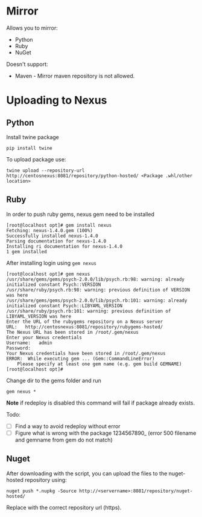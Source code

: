 # Mirror
Allows you to mirror:
- Python
- Ruby
- NuGet

Doesn't support:
- Maven - Mirror maven repository is not allowed.

# Uploading to Nexus
## Python
Install twine package  
```
pip install twine
```

To upload package use:
```
twine upload --repository-url http://centosnexus:8081/repository/python-hosted/ <Package .whl/other location>
```
## Ruby
In order to push ruby gems, nexus gem need to be installed
```
[root@localhost opt]# gem install nexus
Fetching: nexus-1.4.0.gem (100%)
Successfully installed nexus-1.4.0
Parsing documentation for nexus-1.4.0
Installing ri documentation for nexus-1.4.0
1 gem installed
```

After installing login using `gem nexus`
```
[root@localhost opt]# gem nexus
/usr/share/gems/gems/psych-2.0.0/lib/psych.rb:98: warning: already initialized constant Psych::VERSION
/usr/share/ruby/psych.rb:98: warning: previous definition of VERSION was here
/usr/share/gems/gems/psych-2.0.0/lib/psych.rb:101: warning: already initialized constant Psych::LIBYAML_VERSION
/usr/share/ruby/psych.rb:101: warning: previous definition of LIBYAML_VERSION was here
Enter the URL of the rubygems repository on a Nexus server
URL:   http://centosnexus:8081/repository/rubygems-hosted/
The Nexus URL has been stored in /root/.gem/nexus
Enter your Nexus credentials
Username:   admin
Password:
Your Nexus credentials have been stored in /root/.gem/nexus
ERROR:  While executing gem ... (Gem::CommandLineError)
    Please specify at least one gem name (e.g. gem build GEMNAME)
[root@localhost opt]#
```

Change dir to the gems folder and run
```
gem nexus *
```
**Note** if redeploy is disabled this command will fail if package already exists.

Todo:
- [ ] Find a way to avoid redeploy without error
- [ ] Figure what is wrong with the package 1234567890_ (error 500 filename and gemname from gem do not match)

## Nuget
After downloading with the script, you can upload the files to the nuget-hosted repository using:  
```
nuget push *.nupkg -Source http://<servername>:8081/repository/nuget-hosted/
```
Replace with the correct repository url (https).  

